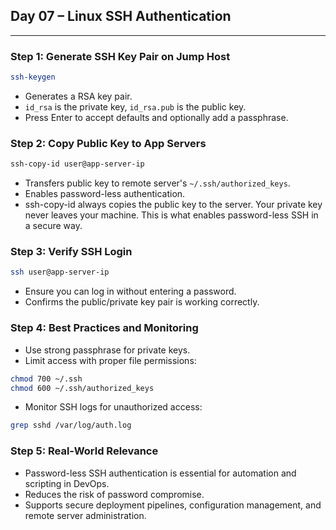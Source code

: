 ## Day 07 – Linux SSH Authentication

---

### Step 1: Generate SSH Key Pair on Jump Host
```bash
ssh-keygen 
```
- Generates a RSA key pair.
- `id_rsa` is the private key, `id_rsa.pub` is the public key.
- Press Enter to accept defaults and optionally add a passphrase.

### Step 2: Copy Public Key to App Servers
```bash
ssh-copy-id user@app-server-ip
```
- Transfers public key to remote server's `~/.ssh/authorized_keys`.
- Enables password-less authentication.
- ssh-copy-id always copies the public key to the server. Your private key never leaves your machine. This is what enables password-less SSH in a secure way.

### Step 3: Verify SSH Login
```bash
ssh user@app-server-ip
```
- Ensure you can log in without entering a password.
- Confirms the public/private key pair is working correctly.

### Step 4: Best Practices and Monitoring
- Use strong passphrase for private keys.
- Limit access with proper file permissions:
```bash
chmod 700 ~/.ssh
chmod 600 ~/.ssh/authorized_keys
```
- Monitor SSH logs for unauthorized access:
```bash
grep sshd /var/log/auth.log
```
### Step 5: Real-World Relevance
- Password-less SSH authentication is essential for automation and scripting in DevOps.
- Reduces the risk of password compromise.
- Supports secure deployment pipelines, configuration management, and remote server administration.
